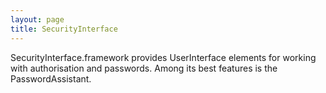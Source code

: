 ```yaml
---
layout: page
title: SecurityInterface
---
```




SecurityInterface.framework provides UserInterface elements for working with authorisation and passwords. Among its best features is the PasswordAssistant.


